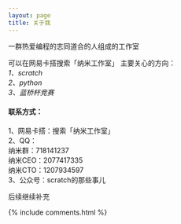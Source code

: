 ```yaml
---
layout: page
title: 关于我 
---
```



一群热爱编程的志同道合的人组成的工作室

可以在网易卡搭搜索「纳米工作室」
主要关心的方向：  
*1、scratch*  
*2、python*  
*3、蓝桥杯竞赛*  


#### 联系方式：  
1、网易卡搭：搜索「纳米工作室」  
2、QQ：  
    纳米群：718141237    
    纳米CEO：2077417335   
    纳米CTO：1207934597  
3、公众号：scratch的那些事儿  

后续继续补充


{% include comments.html %}


